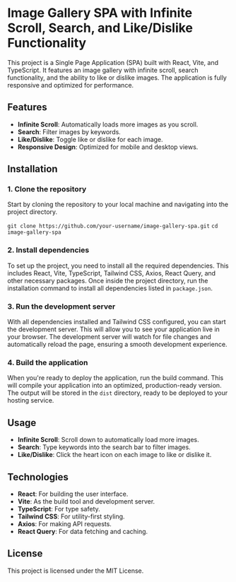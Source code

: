 # Image Gallery SPA with Infinite Scroll, Search, and Like/Dislike Functionality

This project is a Single Page Application (SPA) built with React, Vite, and TypeScript. It features an image gallery with infinite scroll, search functionality, and the ability to like or dislike images. The application is fully responsive and optimized for performance.

## Features
- **Infinite Scroll**: Automatically loads more images as you scroll.
- **Search**: Filter images by keywords.
- **Like/Dislike**: Toggle like or dislike for each image.
- **Responsive Design**: Optimized for mobile and desktop views.

## Installation

### 1. Clone the repository
Start by cloning the repository to your local machine and navigating into the project directory.

`git clone https://github.com/your-username/image-gallery-spa.git`
`cd image-gallery-spa`

### 2. Install dependencies
To set up the project, you need to install all the required dependencies. This includes React, Vite, TypeScript, Tailwind CSS, Axios, React Query, and other necessary packages. Once inside the project directory, run the installation command to install all dependencies listed in `package.json`.

### 3. Run the development server
With all dependencies installed and Tailwind CSS configured, you can start the development server. This will allow you to see your application live in your browser. The development server will watch for file changes and automatically reload the page, ensuring a smooth development experience.

### 4. Build the application
When you're ready to deploy the application, run the build command. This will compile your application into an optimized, production-ready version. The output will be stored in the `dist` directory, ready to be deployed to your hosting service.

## Usage

- **Infinite Scroll**: Scroll down to automatically load more images.
- **Search**: Type keywords into the search bar to filter images.
- **Like/Dislike**: Click the heart icon on each image to like or dislike it.

## Technologies
- **React**: For building the user interface.
- **Vite**: As the build tool and development server.
- **TypeScript**: For type safety.
- **Tailwind CSS**: For utility-first styling.
- **Axios**: For making API requests.
- **React Query**: For data fetching and caching.

## License
This project is licensed under the MIT License.

